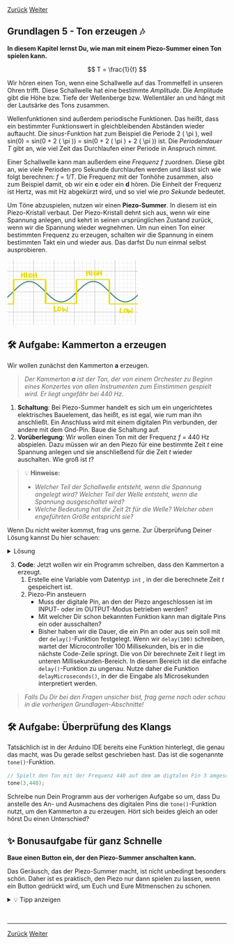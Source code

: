 <link rel="stylesheet" href="assets/css/custom.css?v=2">
<script id="MathJax-script" async
 src="https://cdn.jsdelivr.net/npm/mathjax@3/es5/tex-mml-chtml.js"></script>

<div class="nav-container">
  <a href="Grundlagen4" class="button">Zurück</a>
  <a href="Grundlagen6" class="button">Weiter</a>
</div>

## Grundlagen 5 - Ton erzeugen 🎶

**In diesem Kapitel lernst Du, wie man mit einem Piezo-Summer einen Ton spielen kann.** 

$$
T = \frac{1}{f}
$$

Wir hören einen Ton, wenn eine Schallwelle auf das Trommelfell in unseren Ohren trifft. Diese Schallwelle hat eine bestimmte *Amplitude*. Die Amplitude gibt die Höhe bzw. Tiefe der Wellenberge bzw. Wellentäler an und hängt mit der Lautsärke des Tons zusammen. 

Wellenfunktionen sind außerdem periodische Funktionen. Das heißt, dass ein bestimmter Funktionswert in gleichbleibenden Abständen wieder auftaucht. Die *sinus*-Funktion hat zum Beispiel die Periode 2 \( \pi \), weil sin(0) = sin(0 + 2 \( \pi \)) = sin(0 + 2 \( \pi \) + 2 \( \pi \)) ist. Die *Periodendauer T* gibt an, wie viel Zeit das Durchlaufen einer Periode in Anspruch nimmt. 

Einer Schallwelle kann man außerdem eine *Frequenz f* zuordnen. Diese gibt an, wie viele Perioden pro Sekunde durchlaufen werden und lässt sich wie folgt berechnen: *f* = 1/T. Die Frequenz mit der Tonhöhe zusammen, also zum Beispiel damit, ob wir ein **c** oder ein **d** hören. Die Einheit der Frequenz ist Hertz, was mit Hz abgekürzt wird, und so viel wie *pro Sekunde* bedeutet.

Um Töne abzuspielen, nutzen wir einen **Piezo-Summer**. In diesem ist ein Piezo-Kristall verbaut. Der Piezo-Kristall dehnt sich aus, wenn wir eine Spannung anlegen, und kehrt in seinen ursprünglichen Zustand zurück, wenn wir die Spannung wieder wegnehmen. Um nun einen Ton einer bestimmten Frequenz zu erzeugen, schalten wir die Spannung in einem bestimmten Takt ein und wieder aus. Das darfst Du nun einmal selbst ausprobieren.

<p align="left"><img src="img/SinusHighLow.jpg" width="300" alt="Sinus und Rechteck-Funktion"></p>

## 🛠️ Aufgabe: Kammerton a erzeugen

Wir wollen zunächst den Kammerton **a** erzeugen. 

> *Der Kammerton **a** ist der Ton, der von einem Orchester zu Beginn eines Konzertes von allen Instrumenten zum Einstimmen gespielt wird. Er liegt ungefähr bei 440 Hz.*

1. **Schaltung**:
   Bei Piezo-Summer handelt es sich um ein ungerichtetes elektrisches Bauelement, das heißt, es ist egal, wie rum man ihn anschließt. Ein Anschluss wird mit einem digitalen Pin verbunden, der andere mit dem Gnd-Pin. Baue die Schaltung auf. 
2. **Vorüberlegung**:
   Wir wollen einen Ton mit der Frequenz *f* = 440 Hz abspielen. Dazu müssen wir an den Piezo für eine bestimmte Zeit *t* eine Spannung anlegen und sie anschließend für die Zeit *t* wieder auschalten. Wie groß ist *t*?
> 💡 **Hinweise:**
> - *Welcher Teil der Schallwelle entsteht, wenn die Spannung angelegt wird? Welcher Teil der Welle entsteht, wenn die Spannung ausgeschaltet wird?*
> - *Welche Bedeutung hat die Zeit *2t* für die Welle? Welcher oben engeführten Größe entspricht sie?*

Wenn Du nicht weiter kommst, frag uns gerne. Zur Überprüfung Deiner Lösung kannst Du hier schauen:
<details><summary>Lösung</summary> Die Phase, in der die Spannung angelegt wird entspricht einem Wellenberg, die Phase in der die Spannung abgeschaltet ist einem Wellental. Die Zeit, die, beim Durchlaufen genau eines Wellenberges und eines WEllentals vergeht ist die Periodendauer T. Die Zeit t ist somit die Hälfte der Periodendauer. Also f = 1/T <--> T = 1/f und somit t = T/2 = 1/2f. </details>
  
3. **Code**:
   Jetzt wollen wir ein Programm schreiben, dass den Kammerton a erzeugt. 
   1. Erstelle eine Variable vom Datentyp ``int`` , in der die berechnete Zeit *t* gespeichert ist.
   1. Piezo-Pin ansteuern
       - Muss der digitale Pin, an den der Piezo angeschlossen ist im INPUT- oder im OUTPUT-Modus betrieben werden?
       - Mit welcher Dir schon bekannten Funktion kann man digitale Pins ein oder ausschalten?
       - Bisher haben wir die Dauer, die ein Pin an oder aus sein soll mit der ``delay()``-Funktion festgelegt. Wenn wir ``delay(100)`` schreiben, wartet der Microcontroller 100 Millisekunden, bis er in die nächste Code-Zeile springt. Die von Dir berechnete Zeit *t* liegt im unteren Millisekunden-Bereich. In diesem Bereich ist die einfache ``delay()``-Funktion zu ungenau. Nutze daher die Funktion ``delayMicroseconds()``, in der die Eingabe als Microsekunden interpretiert werden. 
   
> *Falls Du Dir bei den Fragen unsicher bist, frag gerne nach oder schau in die vorherigen Grundlagen-Abschnitte!* 

## 🛠️ Aufgabe: Überprüfung des Klangs

Tatsächlich ist in der Arduino IDE bereits eine Funktion hinterlegt, die genau das macht, was Du gerade selbst geschrieben hast. Das ist die sogenannte ``tone()``-Funktion.

```cpp
// Spielt den Ton mit der Frequenz 440 auf dem am digtalen Pin 3 amgeschlossenen Piezo-Summer
tone(3,440);
```

Schreibe nun Dein Programm aus der vorherigen Aufgabe so um, dass Du anstelle des An- und Ausmachens des digitalen Pins die ``tone()``-Funktion nutzt, um den Kammerton a zu erzeugen. Hört sich beides gleich an oder hörst Du einen Unterschied?

## ✨ Bonusaufgabe für ganz Schnelle

**Baue einen Button ein, der den Piezo-Summer anschalten kann.**

Das Geräusch, das der Piezo-Summer macht, ist nicht unbedingt besonders schön. Daher ist es praktisch, den Piezo nur dann spielen zu lassen, wenn ein Button gedrückt wird, um Euch und Eure Mitmenschen zu schonen.

<details>
<summary>💡 Tipp anzeigen</summary>
<p>Orientiere Dich an dem Code, den Du in Grundlagen 4 geschrieben hast!</p>
</details>


<p class="spacing-1">&nbsp;</p>

---

<div class="nav-container">
  <a href="Grundlagen4" class="button">Zurück</a>
  <a href="Grundlagen6" class="button">Weiter</a>
</div>